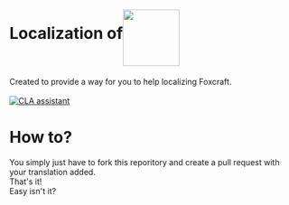 # <span style="float:left; margin-top:25px">Localization of </span> <img src="https://foxcraft.biz/img/logo.png" height="100" width="auto"/>

 Created to provide a way for you to help localizing Foxcraft.\
 <br>
 [![CLA assistant](https://cla-assistant.io/readme/badge/FoxcraftProject/localization)](https://cla-assistant.io/FoxcraftProject/localization)

 # How to?
 You simply just have to fork this reporitory and create a pull request with your translation added.\
 That's it!\
 Easy isn't it?